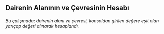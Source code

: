 ## Dairenin Alanının ve Çevresinin Hesabı
###### Bu çalışmada; dairenin alanı ve çevresi, konsoldan girilen değere eşit olan yarıçap değeri alınarak hesaplandı.
